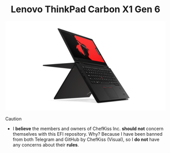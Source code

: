 <h1 align="center"> Lenovo ThinkPad Carbon X1 Gen 6</h1>
<img src="x1c6.png">

> [!CAUTION]
> - I **believe** the members and owners of ChefKiss Inc. **should not** concern themselves with this EFI repository. Why? Because I have been banned from both Telegram and GitHub by ChefKiss (Visual), so I **do not** have any concerns about their **rules**.

